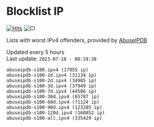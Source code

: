 # Blocklist IP

[![Hits](https://hits.seeyoufarm.com/api/count/incr/badge.svg?url=https%3A%2F%2Fgithub.com%2Fborestad%2Fblocklist-ip%2F&count_bg=%2379C83D&title_bg=%23555555&icon=&icon_color=%23E7E7E7&title=hits&edge_flat=false)](https://hits.seeyoufarm.com)  ![CI](https://img.shields.io/github/workflow/status/borestad/blocklist-ip/CI?style=flat-square)

Lists with worst IPv4 offenders, provided by [AbuseIPDB](https://www.abuseipdb.com/)

<!-- FOOTER-PLACEHOLDER -->
Updated every 5 hours<br>
Last update: `2023-07-28 - 00:19:38`
```
abuseipdb-s100.ipv4 (17955 ip)
abuseipdb-s100-1d.ipv4 (31134 ip)
abuseipdb-s100-2d.ipv4 (34985 ip)
abuseipdb-s100-3d.ipv4 (37949 ip)
abuseipdb-s100-7d.ipv4 (44586 ip)
abuseipdb-s100-30d.ipv4 (65787 ip)
abuseipdb-s100-60d.ipv4 (71124 ip)
abuseipdb-s100-90d.ipv4 (123285 ip)
abuseipdb-s100-120d.ipv4 (160852 ip)
abuseipdb-s100-all.ipv4 (335429 ip)
```
